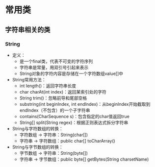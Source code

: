 # 常用类

## 字符串相关的类

### String
  - 定义：
    - 是一个final类，代表不可变的字符序列
    - 字符串是常量，用双引号引起来表示
    - String对象的字符内容是存储在一个字符数组value[]中
  - String常用方法：
    - int length()：返回字符串长度
    - char charAt(int index)：返回某索引处的字符
    - String trim()：忽略前导和尾部空格
    - substring(int beginIndex, int endIndex)：从beginIndex开始截取到endIndex（不包含）的一个子字符串
    - contains(CharSequence s)：包含指定的char值返回true
    - String[] split(String regex)：根据正则表达式拆分字符串
  - String与字符数组的转换：
    - 字符数组 -> 字符串：String(char[])
    - 字符串 -> 字符数组：public char[] toCharArray()
  - String与字节数组的转换：
    - 字节数组 -> 字符串：String(byte[])
    - 字符串 -> 字节数组：public byte[] getBytes(String charsetName)
    
  
      
